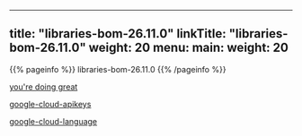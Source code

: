 
---
title: "libraries-bom-26.11.0"
linkTitle: "libraries-bom-26.11.0"
weight: 20
menu:
  main:
    weight: 20
---

{{% pageinfo %}}
libraries-bom-26.11.0
{{% /pageinfo %}}

[you're doing great](https://alicejli.github.io/javadocs-test/lychee_wink.gif)

[google-cloud-apikeys](https://alicejli.github.io/javadocs-test/libraries-bom-26.11.0/google-cloud-apikeys/)

[google-cloud-language](https://alicejli.github.io/javadocs-test/libraries-bom-26.11.0/google-cloud-language/)

